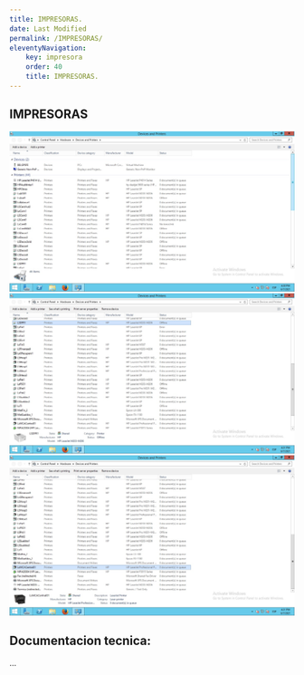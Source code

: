 ```yaml
---
title: IMPRESORAS.
date: Last Modified
permalink: /IMPRESORAS/
eleventyNavigation:
    key: impresora
    order: 40
    title: IMPRESORAS.
---
```

## **IMPRESORAS**

![img](../../../images/Impresoras/printsap1.jpg)
![img](../../../images/Impresoras/printsap2.jpg)
![img](../../../images/Impresoras/printsap3.jpg)

## Documentacion tecnica:
...
